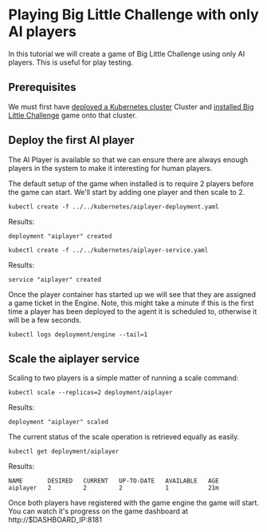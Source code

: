 # Playing Big Little Challenge with only AI players

In this tutorial we will create a game of Big Little Challenge using
only AI players. This is useful for play testing.

## Prerequisites

We must first
have
[deployed a Kubernetes cluster](../../../../kubernetes/create_cluster/README.md) Cluster
and [installed Big Little Challenge](../install.README.md) game onto that cluster.


## Deploy the first AI player

The AI Player is available so that we can ensure there are always
enough players in the system to make it interesting for human players.

The default setup of the game when installed is to require 2 players
before the game can start. We'll start by adding one player and then
scale to 2.

```
kubectl create -f ../../kubernetes/aiplayer-deployment.yaml
```

Results:

```
deployment "aiplayer" created
```

```
kubectl create -f ../../kubernetes/aiplayer-service.yaml
```

Results:

```
service "aiplayer" created
```

Once the player container has started up we will see that they are
assigned a game ticket in the Engine. Note, this might take a minute
if this is the first time a player has been deployed to the agent it
is scheduled to, otherwise it will be a few seconds.

```
kubectl logs deployment/engine --tail=1
```

## Scale the aiplayer service

Scaling to two players is a simple matter of running a scale command:


```
kubectl scale --replicas=2 deployment/aiplayer
```

Results:

```
deployment "aiplayer" scaled
```

The current status of the scale operation is retrieved equally as
easily.

```
kubectl get deployment/aiplayer
```

Results:

```
NAME       DESIRED   CURRENT   UP-TO-DATE   AVAILABLE   AGE
aiplayer   2         2         2            1           21m
```

Once both players have registered with the game engine the game will
start. You can watch it's progress on the game dashboard at http://$DASHBOARD_IP:8181
